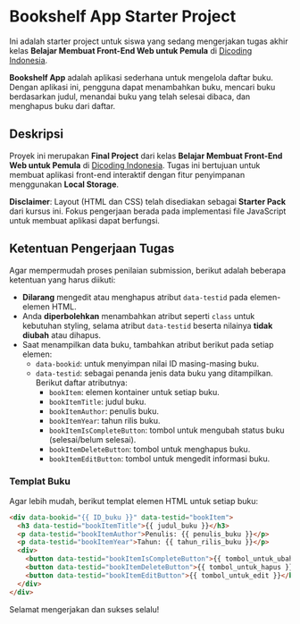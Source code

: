 # Bookshelf App Starter Project

Ini adalah starter project untuk siswa yang sedang mengerjakan tugas akhir kelas **Belajar Membuat Front-End Web untuk Pemula** di [Dicoding Indonesia](https://www.dicoding.com/academies/315).

**Bookshelf App** adalah aplikasi sederhana untuk mengelola daftar buku. Dengan aplikasi ini, pengguna dapat menambahkan buku, mencari buku berdasarkan judul, menandai buku yang telah selesai dibaca, dan menghapus buku dari daftar.

## Deskripsi

Proyek ini merupakan **Final Project** dari kelas **Belajar Membuat Front-End Web untuk Pemula** di [Dicoding Indonesia](https://www.dicoding.com/academies/315). Tugas ini bertujuan untuk membuat aplikasi front-end interaktif dengan fitur penyimpanan menggunakan **Local Storage**. 

**Disclaimer**: Layout (HTML dan CSS) telah disediakan sebagai **Starter Pack** dari kursus ini. Fokus pengerjaan berada pada implementasi file JavaScript untuk membuat aplikasi dapat berfungsi.

## Ketentuan Pengerjaan Tugas

Agar mempermudah proses penilaian submission, berikut adalah beberapa ketentuan yang harus diikuti:

- **Dilarang** mengedit atau menghapus atribut `data-testid` pada elemen-elemen HTML.
- Anda **diperbolehkan** menambahkan atribut seperti `class` untuk kebutuhan styling, selama atribut `data-testid` beserta nilainya **tidak diubah** atau dihapus.
- Saat menampilkan data buku, tambahkan atribut berikut pada setiap elemen:
  - `data-bookid`: untuk menyimpan nilai ID masing-masing buku.
  - `data-testid`: sebagai penanda jenis data buku yang ditampilkan. Berikut daftar atributnya:
    - `bookItem`: elemen kontainer untuk setiap buku.
    - `bookItemTitle`: judul buku.
    - `bookItemAuthor`: penulis buku.
    - `bookItemYear`: tahun rilis buku.
    - `bookItemIsCompleteButton`: tombol untuk mengubah status buku (selesai/belum selesai).
    - `bookItemDeleteButton`: tombol untuk menghapus buku.
    - `bookItemEditButton`: tombol untuk mengedit informasi buku.

### Templat Buku

Agar lebih mudah, berikut templat elemen HTML untuk setiap buku:

```html
<div data-bookid="{{ ID_buku }}" data-testid="bookItem">
  <h3 data-testid="bookItemTitle">{{ judul_buku }}</h3>
  <p data-testid="bookItemAuthor">Penulis: {{ penulis_buku }}</p>
  <p data-testid="bookItemYear">Tahun: {{ tahun_rilis_buku }}</p>
  <div>
    <button data-testid="bookItemIsCompleteButton">{{ tombol_untuk_ubah_kondisi }}</button>
    <button data-testid="bookItemDeleteButton">{{ tombol_untuk_hapus }}</button>
    <button data-testid="bookItemEditButton">{{ tombol_untuk_edit }}</button>
  </div>
</div>
```

Selamat mengerjakan dan sukses selalu!
